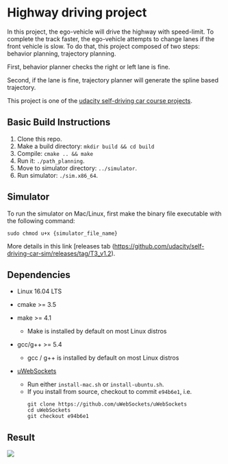 # Highway driving project

In this project, the ego-vehicle will drive the highway with speed-limit. To complete the track faster, the ego-vehicle attempts to change lanes if the front vehicle is slow. To do that, this project composed of two steps: behavior planning, trajectory planning. 

 First, behavior planner checks the right or left lane is fine.

 Second, if the lane is fine, trajectory planner will generate the spline based trajectory.

This project is one of the [udacity self-driving car course projects](https://www.udacity.com/course/self-driving-car-engineer-nanodegree--nd013).  

## Basic Build Instructions

1. Clone this repo.
2. Make a build directory: `mkdir build && cd build`
3. Compile: `cmake .. && make`
4. Run it: `./path_planning`.
5. Move to simulator directory: `../simulator`.
6. Run simulator: `./sim.x86_64`.


## Simulator
To run the simulator on Mac/Linux, first make the binary file executable with the following command:
```shell
sudo chmod u+x {simulator_file_name}
```
More details in this link
[releases tab (https://github.com/udacity/self-driving-car-sim/releases/tag/T3_v1.2).  




## Dependencies

* Linux 16.04 LTS

* cmake >= 3.5

* make >= 4.1
  
  * Make is installed by default on most Linux distros
  
* gcc/g++ >= 5.4
  
  * gcc / g++ is installed by default on most Linux distros
  
* [uWebSockets](https://github.com/uWebSockets/uWebSockets)
  
  * Run either `install-mac.sh` or `install-ubuntu.sh`.
  * If you install from source, checkout to commit `e94b6e1`, i.e.
    ```
    git clone https://github.com/uWebSockets/uWebSockets 
    cd uWebSockets
    git checkout e94b6e1
    ```

## Result

![](video/LaneChange_9.gif)
